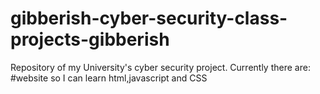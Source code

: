 # gibberish-cyber-security-class-projects-gibberish
Repository of my University's cyber security project.
Currently there are:
#website so I can learn html,javascript and CSS
